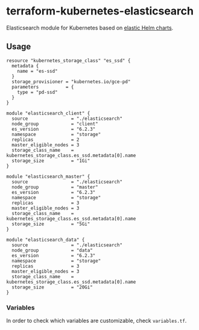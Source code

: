 # terraform-kubernetes-elasticsearch

Elasticsearch module for Kubernetes based on [elastic Helm charts](https://github.com/elastic/helm-charts/tree/master/elasticsearch).

## Usage

```hcl-terraform
resource "kubernetes_storage_class" "es_ssd" {
  metadata {
    name = "es-ssd"
  }
  storage_provisioner = "kubernetes.io/gce-pd"
  parameters          = {
    type = "pd-ssd"
  }
}

module "elasticsearch_client" {
  source                = "./elasticsearch"
  node_group            = "client"
  es_version            = "6.2.3"
  namespace             = "storage"
  replicas              = 2
  master_eligible_nodes = 3
  storage_class_name    = kubernetes_storage_class.es_ssd.metadata[0].name
  storage_size          = "1Gi"
}

module "elasticsearch_master" {
  source                = "./elasticsearch"
  node_group            = "master"
  es_version            = "6.2.3"
  namespace             = "storage"
  replicas              = 3
  master_eligible_nodes = 3
  storage_class_name    = kubernetes_storage_class.es_ssd.metadata[0].name
  storage_size          = "5Gi"
}

module "elasticsearch_data" {
  source                = "./elasticsearch"
  node_group            = "data"
  es_version            = "6.2.3"
  namespace             = "storage"
  replicas              = 3
  master_eligible_nodes = 3
  storage_class_name    = kubernetes_storage_class.es_ssd.metadata[0].name
  storage_size          = "20Gi"
}
```

### Variables

In order to check which variables are customizable, check `variables.tf`.
